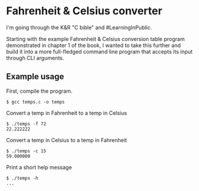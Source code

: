 # Fahrenheit & Celsius converter

I'm going through the K&R "C bible" and #LearningInPublic.

Starting with the example Fahrenheit & Celsius conversion table program demonstrated in chapter 1 of the book,
I wanted to take this further and build it into a more full-fledged command line program that accepts its input through CLI arguments.


## Example usage

First, compile the program.
```
$ gcc temps.c -o temps 
```

Convert a temp in Fahrenheit to a temp in Celsius
```
$ ./temps -f 72
22.222222
```

Convert a temp in Celsius to a temp in Fahrenheit
```
$ ./temps -c 15
59.000000
```

Print a short help message
```
$ ./temps -h
...
```
